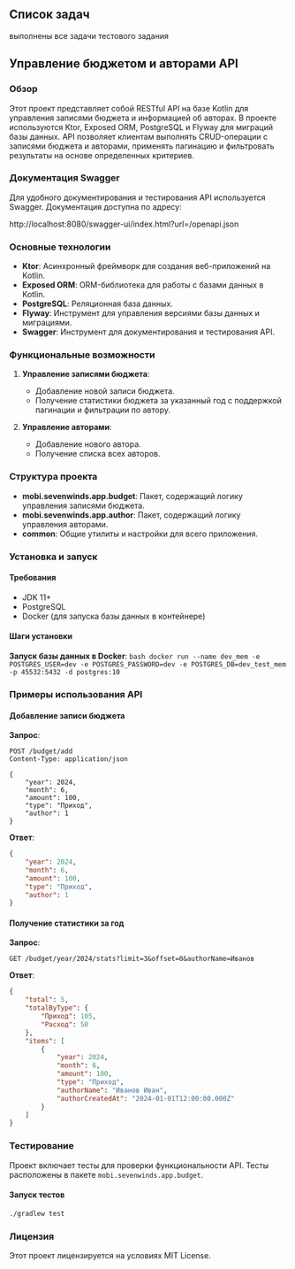 ## Список задач

выполнены все задачи тестового задания

## Управление бюджетом и авторами API

### Обзор

Этот проект представляет собой RESTful API на базе Kotlin для управления записями бюджета и информацией об авторах. В проекте используются Ktor, Exposed ORM, PostgreSQL и Flyway для миграций базы данных. API позволяет клиентам выполнять CRUD-операции с записями бюджета и авторами, применять пагинацию и фильтровать результаты на основе определенных критериев.

### Документация Swagger
Для удобного документирования и тестирования API используется Swagger. Документация доступна по адресу:

http://localhost:8080/swagger-ui/index.html?url=/openapi.json

### Основные технологии

- **Ktor**: Асинхронный фреймворк для создания веб-приложений на Kotlin.
- **Exposed ORM**: ORM-библиотека для работы с базами данных в Kotlin.
- **PostgreSQL**: Реляционная база данных.
- **Flyway**: Инструмент для управления версиями базы данных и миграциями.
- **Swagger**: Инструмент для документирования и тестирования API.

### Функциональные возможности

1. **Управление записями бюджета**:
    - Добавление новой записи бюджета.
    - Получение статистики бюджета за указанный год с поддержкой пагинации и фильтрации по автору.

2. **Управление авторами**:
    - Добавление нового автора.
    - Получение списка всех авторов.

### Структура проекта

- **mobi.sevenwinds.app.budget**: Пакет, содержащий логику управления записями бюджета.
- **mobi.sevenwinds.app.author**: Пакет, содержащий логику управления авторами.
- **common**: Общие утилиты и настройки для всего приложения.

### Установка и запуск

#### Требования

- JDK 11+
- PostgreSQL
- Docker (для запуска базы данных в контейнере)

#### Шаги установки


**Запуск базы данных в Docker**:
    ```bash
    docker run --name dev_mem -e POSTGRES_USER=dev -e POSTGRES_PASSWORD=dev -e POSTGRES_DB=dev_test_mem -p 45532:5432 -d postgres:10
    ```

### Примеры использования API

#### Добавление записи бюджета

**Запрос**:
```http
POST /budget/add
Content-Type: application/json

{
    "year": 2024,
    "month": 6,
    "amount": 100,
    "type": "Приход",
    "author": 1
}
```

**Ответ**:
```json
{
    "year": 2024,
    "month": 6,
    "amount": 100,
    "type": "Приход",
    "author": 1
}
```

#### Получение статистики за год

**Запрос**:
```http
GET /budget/year/2024/stats?limit=3&offset=0&authorName=Иванов
```

**Ответ**:
```json
{
    "total": 5,
    "totalByType": {
        "Приход": 105,
        "Расход": 50
    },
    "items": [
        {
            "year": 2024,
            "month": 6,
            "amount": 100,
            "type": "Приход",
            "authorName": "Иванов Иван",
            "authorCreatedAt": "2024-01-01T12:00:00.000Z"
        }
    ]
}
```

### Тестирование

Проект включает тесты для проверки функциональности API. Тесты расположены в пакете `mobi.sevenwinds.app.budget`.

#### Запуск тестов

```bash
./gradlew test
```


### Лицензия

Этот проект лицензируется на условиях MIT License.